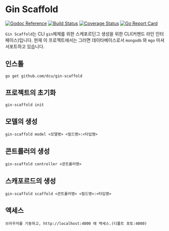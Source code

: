 # Gin Scaffold

[![Godoc Reference](https://godoc.org/github.com/dcu/gin-scaffold?status.svg)](http://godoc.org/github.com/dcu/gin-scaffold)
[![Build Status](https://travis-ci.org/dcu/gin-scaffold.svg?branch=master)](https://travis-ci.org/dcu/gin-scaffold)
[![Coverage Status](https://coveralls.io/repos/github/mattn/go-colorable/badge.svg?branch=master)](https://coveralls.io/github/dcu/gin-scaffold?branch=master)
[![Go Report Card](https://goreportcard.com/badge/dcu/gin-scaffold)](https://goreportcard.com/report/dcu/gin-scaffold)

`Gin Scaffold`는 CLI `gin`체제를 위한 스캐포르딘그 생성을 위한 CLI(커멘드 라인 인터페이스)입니다.
현재 이 프로젝트에서는 그러면 데이타베이스로서 `mongodb` 와 `mgo` 마셔 서포트하고 있습니다.

## 인스톨

	go get github.com/dcu/gin-scaffold

## 프로젝트의 초기화

	gin-scaffold init 

## 모델의 생성

	gin-scaffold model <모델명> <필드명>:<타입명>

## 콘트롤러의 생성

	gin-scaffold controller <콘트롤러명>

## 스캐포르드의 생성

	gin-scaffold scaffold <콘트롤러명> <필드명>:<타입명>

## 액세스

	브라우저를 기동하고, http://localhost:4000 에 액세스.(디폴트 포토:4000)

